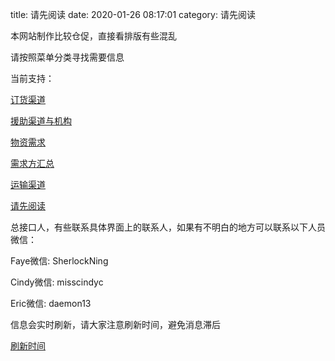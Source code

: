 title: 请先阅读
date: 2020-01-26 08:17:01
category: 请先阅读

本网站制作比较仓促，直接看排版有些混乱

请按照菜单分类寻找需要信息

当前支持：

[订货渠道](/category/ding-huo-qu-dao.html)

[援助渠道与机构](/category/juan-zhu-qu-dao-yu-ji-gou.html)

[物资需求](/category/wu-zi-xu-qiu.html)

[需求方汇总](/category/xu-qiu-fang-hui-zong.html)

[运输渠道](/category/yun-shu.html)

[请先阅读](/category/qing-xian-yue-du.html)

总接口人，有些联系具体界面上的联系人，如果有不明白的地方可以联系以下人员微信：

Faye微信: SherlockNing

Cindy微信: misscindyc

Eric微信: daemon13

信息会实时刷新，请大家注意刷新时间，避免消息滞后

[刷新时间](/ben-wen-dang-geng-xin-shi-jian.html)

